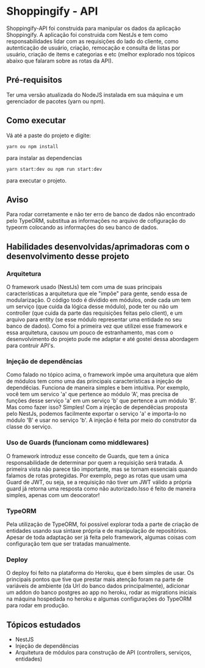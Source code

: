 # Shoppingify - API
Shoppingify-API foi construida para manipular os dados da aplicação Shoppingify. A aplicação foi construida com NestJs e tem como responsabilidades lidar com as requisições do lado do cliente, como autenticação de usuário, criação, remocação e consulta de listas por usuário, criação de items e categorias e etc (melhor explorado nos tópicos abaixo que falaram sobre as rotas da API).

## Pré-requisitos
Ter uma versão atualizada do NodeJS instalada em sua máquina e um gerenciador de pacotes (yarn ou npm).

## Como executar
Vá até a paste do projeto e digite:
```
yarn ou npm install
```
para instalar as dependencias
```
yarn start:dev ou npm run start:dev
```
para executar o projeto.

## Aviso
Para rodar corretamente e não ter erro de banco de dados não encontrado pelo TypeORM, substitua as informações no arquivo de cofiguração do typeorm colocando as informações do seu banco de dados.

## Habilidades desenvolvidas/aprimadoras com o desenvolvimento desse projeto

### Arquitetura
O framework usado (NestJs) tem com uma de suas principais características a arquitetura que ele "impõe" para gente, sendo essa de modularização. O código todo é dividido em módulos, onde cada um tem um serviço (que cuida da lógica desse módulo), pode ter ou não um controller (que cuida da parte das requisições feitas pelo client), e um arquivo para entity (se esse módulo representar uma entidade no seu banco de dados). Como foi a primeira vez que utilizei esse framework e essa arquitetura, causou um pouco de estranhamento, mas com o desenvolvimento do projeto pude me adaptar e até gostei dessa abordagem para contruir API's.

### Injeção de dependências
Como falado no tópico acima, o framework impõe uma arquitetura que além de módulos tem como uma das principais características a injeção de dependêcias. Funciona de maneira simples e bem intuitiva. Por exemplo, você tem um servico 'a' que pertence ao módulo 'A', mas precisa de funções desse serviço 'a' em um serviço 'b' que pertence a um módulo 'B'. Mas como fazer isso? Simples! Com a injeção de dependêcias proposta pelo NestJs, podemos facilmente exportar o serviço 'a' e importa-lo no módulo 'B' e usar no serviço 'b'. A injeção é feita por meio do construtor da classe do serviço.

### Uso de Guards (funcionam como middlewares)
O framework introduz esse conceito de Guards, que tem a única responsabilidade de determinar por quem a requisição será tratada. A primeira vista não parece tão importante, mas se tornam essenciais quando falamos de rotas protegidas. Por exemplo, pego as rotas que usam uma Guard de JWT, ou seja, se a requisição não tiver um JWT válido a própria guard já retorna uma resposta como não autorizado.Isso é feito de maneira simples, apenas com um deocorator!

### TypeORM
Pela utilização de TypeORM, foi possível explorar toda a parte de criação de entidades usando sua sintaxe própria e de manipulação de repositórios. Apesar de toda adaptação ser já feita pelo framework, algumas coisas com configuração tem que ser tratadas manualmente.

### Deploy
O deploy foi feito na plataforma do Heroku, que é bem simples de usar. Os principais pontos que tive que prestar mais atenção foram na parte de variáveis de ambiente (da Url do banco dados principalmente), adicionar um addon do banco postgres ao app no heroku, rodar as migrations iniciais na máquina hospedada no heroku e algumas configurações do TypeORM para rodar em produção.

## Tópicos estudados
* NestJS
* Injeção de dependências
* Arquitetura de módulos para construção de API (controllers, serviços, entidades)
